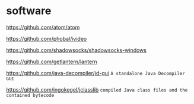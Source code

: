 # software

https://github.com/atom/atom

https://github.com/phobal/ivideo

https://github.com/shadowsocks/shadowsocks-windows

https://github.com/getlantern/lantern

https://github.com/java-decompiler/jd-gui ``` A standalone Java Decompiler GUI ```

https://github.com/ingokegel/jclasslib  ``` compiled Java class files and the contained bytecode ```
